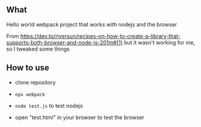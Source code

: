 ## What

Hello world webpack project that works with nodejs and the browser

From https://dev.to/riversun/recipes-on-how-to-create-a-library-that-supports-both-browser-and-node-js-201m#(1)
but it wasn't working for me, so I tweaked some things

## How to use

- clone repository
- `npx webpack`

- `node test.js` to test nodejs
- open "test.html" in your browser to test the browser